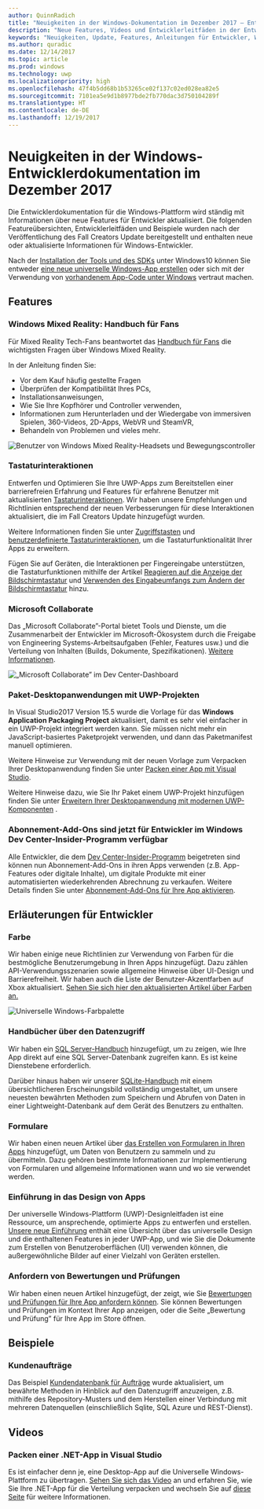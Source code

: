 ```yaml
---
author: QuinnRadich
title: "Neuigkeiten in der Windows-Dokumentation im Dezember 2017 – Entwicklung von UWP-Apps"
description: "Neue Features, Videos und Entwicklerleitfäden in der Entwicklerdokumentation für Windows10 im Dezember2017"
keywords: "Neuigkeiten, Update, Features, Anleitungen für Entwickler, Windows10, Dezember"
ms.author: quradic
ms.date: 12/14/2017
ms.topic: article
ms.prod: windows
ms.technology: uwp
ms.localizationpriority: high
ms.openlocfilehash: 47f4b5dd68b1b53265ce02f137c02ed028ea82e5
ms.sourcegitcommit: 7101ea5e9d1b8977bde2fb770dac3d750104289f
ms.translationtype: HT
ms.contentlocale: de-DE
ms.lasthandoff: 12/19/2017
---
```

# <a name="whats-new-in-the-windows-developer-docs-in-december-2017"></a>Neuigkeiten in der Windows-Entwicklerdokumentation im Dezember 2017

Die Entwicklerdokumentation für die Windows-Plattform wird ständig mit Informationen über neue Features für Entwickler aktualisiert. Die folgenden Featureübersichten, Entwicklerleitfäden und Beispiele wurden nach der Veröffentlichung des Fall Creators Update bereitgestellt und enthalten neue oder aktualisierte Informationen für Windows-Entwickler.

Nach der [Installation der Tools und des SDKs](http://go.microsoft.com/fwlink/?LinkId=821431) unter Windows10 können Sie entweder [eine neue universelle Windows-App erstellen](../get-started/create-uwp-apps.md) oder sich mit der Verwendung von [vorhandenem App-Code unter Windows](../porting/index.md) vertraut machen.

## <a name="features"></a>Features

### <a name="windows-mixed-reality-enthusiasts-guide"></a>Windows Mixed Reality: Handbuch für Fans

Für Mixed Reality Tech-Fans beantwortet das [Handbuch für Fans](https://docs.microsoft.com/en-us/windows/mixed-reality/enthusiast-guide/) die wichtigsten Fragen über Windows Mixed Reality. 

In der Anleitung finden Sie: 
- Vor dem Kauf häufig gestellte Fragen 
- Überprüfen der Kompatibilität Ihres PCs, 
- Installationsanweisungen, 
- Wie Sie Ihre Kopfhörer und Controller verwenden, 
- Informationen zum Herunterladen und der Wiedergabe von immersiven Spielen, 360-Videos, 2D-Apps, WebVR und SteamVR, 
- Behandeln von Problemen und vieles mehr.

![Benutzer von Windows Mixed Reality-Headsets und Bewegungscontroller](images/BeforeYouBegin-tile.jpg)

### <a name="keyboard-interactions"></a>Tastaturinteraktionen

Entwerfen und Optimieren Sie Ihre UWP-Apps zum Bereitstellen einer barrierefreien Erfahrung und Features für erfahrene Benutzer mit aktualisierten [Tastaturinteraktionen](../design/input/keyboard-interactions.md). Wir haben unsere Empfehlungen und Richtlinien entsprechend der neuen Verbesserungen für diese Interaktionen aktualisiert, die im Fall Creators Update hinzugefügt wurden.

Weitere Informationen finden Sie unter [Zugriffstasten](../design/input/keyboard-accelerators.md) und [benutzerdefinierte Tastaturinteraktionen](../design/input/custom-keyboard-interactions.md), um die Tastaturfunktionalität Ihrer Apps zu erweitern.

Fügen Sie auf Geräten, die Interaktionen per Fingereingabe unterstützen, die Tastaturfunktionen mithilfe der Artikel [Reagieren auf die Anzeige der Bildschirmtastatur](../design/input/respond-to-the-presence-of-the-touch-keyboard.md) und [Verwenden des Eingabeumfangs zum Ändern der Bildschirmtastatur](../design/input/use-input-scope-to-change-the-touch-keyboard.md) hinzu.

### <a name="microsoft-collaborate"></a>Microsoft Collaborate

Das „Microsoft Collaborate”-Portal bietet Tools und Dienste, um die Zusammenarbeit der Entwickler im Microsoft-Ökosystem durch die Freigabe von Engineering Systems-Arbeitsaufgaben (Fehler, Features usw.) und die Verteilung von Inhalten (Builds, Dokumente, Spezifikationen). [Weitere Informationen](https://docs.microsoft.com/en-us/collaborate).

![„Microsoft Collaborate” im Dev Center-Dashboard](images/microsoft_collaborate_screenshot.PNG)

### <a name="package-desktop-applications-with-uwp-projects"></a>Paket-Desktopanwendungen mit UWP-Projekten

In Visual Studio2017 Version 15.5 wurde die Vorlage für das **Windows Application Packaging Project** aktualisiert, damit es sehr viel einfacher in ein UWP-Projekt integriert werden kann. Sie müssen nicht mehr ein JavaScript-basiertes Paketprojekt verwenden, und dann das Paketmanifest manuell optimieren.  

Weitere Hinweise zur Verwendung mit der neuen Vorlage zum Verpacken Ihrer Desktopanwendung finden Sie unter [Packen einer App mit Visual Studio](https://docs.microsoft.com/en-us/windows/uwp/porting/desktop-to-uwp-packaging-dot-net).

Weitere Hinweise dazu, wie Sie Ihr Paket einem UWP-Projekt hinzufügen finden Sie unter [Erweitern Ihrer Desktopanwendung mit modernen UWP-Komponenten](https://docs.microsoft.com/windows/uwp/porting/desktop-to-uwp-extend) .

### <a name="subscription-add-ons-are-now-available-to-developers-in-the-windows-dev-center-insider-program"></a>Abonnement-Add-Ons sind jetzt für Entwickler im Windows Dev Center-Insider-Programm verfügbar

Alle Entwickler, die dem [Dev Center-Insider-Programm](../publish/dev-center-insider-program.md) beigetreten sind können nun Abonnement-Add-Ons in ihren Apps verwenden (z.B. App-Features oder digitale Inhalte), um digitale Produkte mit einer automatisierten wiederkehrenden Abrechnung zu verkaufen. Weitere Details finden Sie unter [Abonnement-Add-Ons für Ihre App aktivieren](../monetize/enable-subscription-add-ons-for-your-app.md).

## <a name="developer-guidance"></a>Erläuterungen für Entwickler

### <a name="color"></a>Farbe

Wir haben einige neue Richtlinien zur Verwendung von Farben für die bestmögliche Benutzerumgebung in Ihren Apps hinzugefügt. Dazu zählen API-Verwendungsszenarien sowie allgemeine Hinweise über UI-Design und Barrierefreiheit. Wir haben auch die Liste der Benutzer-Akzentfarben auf Xbox aktualisiert. [Sehen Sie sich hier den aktualisierten Artikel über Farben an.](../design/style/color.md)

![Universelle Windows-Farbpalette](../design/basics/images/colors.png)

### <a name="data-access-guides"></a>Handbücher über den Datenzugriff

Wir haben ein [SQL Server-Handbuch](../data-access/sql-server-databases.md) hinzugefügt, um zu zeigen, wie Ihre App direkt auf eine SQL Server-Datenbank zugreifen kann. Es ist keine Dienstebene erforderlich.

Darüber hinaus haben wir unserer [SQLite-Handbuch](../data-access/sqlite-databases.md) mit einem übersichtlicheren Erscheinungsbild vollständig umgestaltet, um unsere neuesten bewährten Methoden zum Speichern und Abrufen von Daten in einer Lightweight-Datenbank auf dem Gerät des Benutzers zu enthalten.

### <a name="forms"></a>Formulare

Wir haben einen neuen Artikel über [das Erstellen von Formularen in Ihren Apps](../design/controls-and-patterns/forms.md) hinzugefügt, um Daten von Benutzern zu sammeln und zu übermitteln. Dazu gehören bestimmte Informationen zur Implementierung von Formularen und allgemeine Informationen wann und wo sie verwendet werden.

### <a name="intro-to-app-design"></a>Einführung in das Design von Apps

Der universelle Windows-Plattform (UWP)-Designleitfaden ist eine Ressource, um ansprechende, optimierte Apps zu entwerfen und erstellen. [Unsere neue Einführung](../design/basics/design-and-ui-intro.md) enthält eine Übersicht über das universelle Design und die enthaltenen Features in jeder UWP-App, und wie Sie die Dokumente zum Erstellen von Benutzeroberflächen (UI) verwenden können, die außergewöhnliche Bilder auf einer Vielzahl von Geräten erstellen.


### <a name="request-ratings-and-reviews"></a>Anfordern von Bewertungen und Prüfungen

Wir haben einen neuen Artikel hinzugefügt, der zeigt, wie Sie [Bewertungen und Prüfungen für Ihre App anfordern können](../monetize/request-ratings-and-reviews.md). Sie können Bewertungen und Prüfungen im Kontext Ihrer App anzeigen, oder die Seite „Bewertung und Prüfung” für Ihre App im Store öffnen.

## <a name="samples"></a>Beispiele

### <a name="customer-orders"></a>Kundenaufträge

Das Beispiel [Kundendatenbank für Aufträge](https://github.com/Microsoft/Windows-appsample-customers-orders-database) wurde aktualisiert, um bewährte Methoden in Hinblick auf den Datenzugriff anzuzeigen, z.B. mithilfe des Repository-Musters und dem Herstellen einer Verbindung mit mehreren Datenquellen (einschließlich Sqlite, SQL Azure und REST-Dienst).

## <a name="videos"></a>Videos

### <a name="package-a-net-app-in-visual-studio"></a>Packen einer .NET-App in Visual Studio

Es ist einfacher denn je, eine Desktop-App auf die Universelle Windows-Plattform zu übertragen. [Sehen Sie sich das Video](https://www.youtube.com/watch?v=fJkbYPyd08w) an und erfahren Sie, wie Sie Ihre .NET-App für die Verteilung verpacken und wechseln Sie auf [diese Seite](../porting/desktop-to-uwp-packaging-dot-net.md) für weitere Informationen.